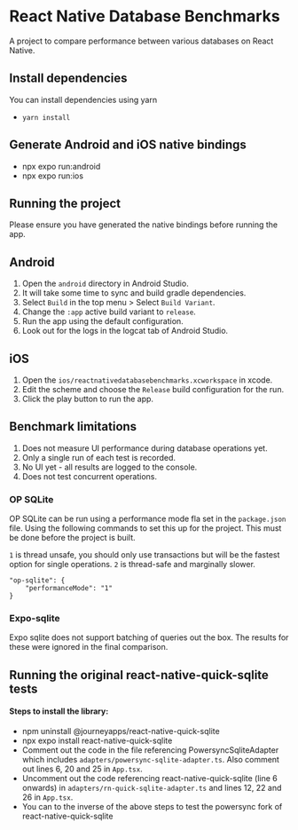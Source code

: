 # React Native Database Benchmarks

A project to compare performance between various databases on React Native.

## Install dependencies

You can install dependencies using yarn

- `yarn install`

## Generate Android and iOS native bindings

- npx expo run:android
- npx expo run:ios

## Running the project

Please ensure you have generated the native bindings before running the app.

## Android

1. Open the `android` directory in Android Studio.
2. It will take some time to sync and build gradle dependencies.
3. Select `Build` in the top menu > Select `Build Variant`.
4. Change the `:app` active build variant to `release`.
5. Run the app using the default configuration.
6. Look out for the logs in the logcat tab of Android Studio.

## iOS

1. Open the `ios/reactnativedatabasebenchmarks.xcworkspace` in xcode.
2. Edit the scheme and choose the `Release` build configuration for the run.
3. Click the play button to run the app.

## Benchmark limitations

1. Does not measure UI performance during database operations yet.
2. Only a single run of each test is recorded.
3. No UI yet - all results are logged to the console.
4. Does not test concurrent operations.

### OP SQLite

OP SQLite can be run using a performance mode fla set in the `package.json` file. Using the following commands to set this up for the project. This must be done before the project is built.

`1` is thread unsafe, you should only use transactions but will be the fastest option for single operations. `2` is thread-safe and marginally slower.

```
"op-sqlite": {
    "performanceMode": "1"
}
```

### Expo-sqlite

Expo sqlite does not support batching of queries out the box. The results for these were ignored in the final comparison.

## Running the original react-native-quick-sqlite tests

#### Steps to install the library:

- npm uninstall @journeyapps/react-native-quick-sqlite
- npx expo install react-native-quick-sqlite
- Comment out the code in the file referencing PowersyncSqliteAdapter which includes `adapters/powersync-sqlite-adapter.ts`. Also comment out lines 6, 20 and 25 in `App.tsx`.
- Uncomment out the code referencing react-native-quick-sqlite (line 6 onwards) in `adapters/rn-quick-sqlite-adapter.ts` and lines 12, 22 and 26 in `App.tsx`.
- You can to the inverse of the above steps to test the powersync fork of react-native-quick-sqlite
